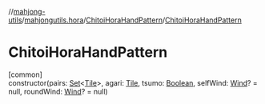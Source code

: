 //[mahjong-utils](../../../index.md)/[mahjongutils.hora](../index.md)/[ChitoiHoraHandPattern](index.md)/[ChitoiHoraHandPattern](-chitoi-hora-hand-pattern.md)

# ChitoiHoraHandPattern

[common]\
constructor(pairs: [Set](https://kotlinlang.org/api/latest/jvm/stdlib/kotlin.collections/-set/index.html)&lt;[Tile](../../mahjongutils.models/-tile/index.md)&gt;, agari: [Tile](../../mahjongutils.models/-tile/index.md), tsumo: [Boolean](https://kotlinlang.org/api/latest/jvm/stdlib/kotlin/-boolean/index.html), selfWind: [Wind](../../mahjongutils.models/-wind/index.md)? = null, roundWind: [Wind](../../mahjongutils.models/-wind/index.md)? = null)
